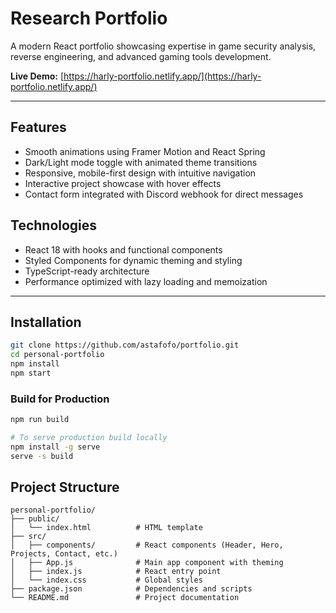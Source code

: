 # Research Portfolio

A modern React portfolio showcasing expertise in game security analysis, reverse engineering, and advanced gaming tools development.

**Live Demo:** [https://harly-portfolio.netlify.app/](https://harly-portfolio.netlify.app/)

---

## Features

- Smooth animations using Framer Motion and React Spring
- Dark/Light mode toggle with animated theme transitions
- Responsive, mobile-first design with intuitive navigation
- Interactive project showcase with hover effects
- Contact form integrated with Discord webhook for direct messages

## Technologies

- React 18 with hooks and functional components
- Styled Components for dynamic theming and styling
- TypeScript-ready architecture
- Performance optimized with lazy loading and memoization

---

## Installation

```bash
git clone https://github.com/astafofo/portfolio.git
cd personal-portfolio
npm install
npm start
```

### Build for Production

```bash
npm run build

# To serve production build locally
npm install -g serve
serve -s build
```

## Project Structure

```
personal-portfolio/
├── public/
│   └── index.html          # HTML template
├── src/
│   ├── components/         # React components (Header, Hero, Projects, Contact, etc.)
│   ├── App.js              # Main app component with theming
│   ├── index.js            # React entry point
│   └── index.css           # Global styles
├── package.json            # Dependencies and scripts
└── README.md               # Project documentation
```
